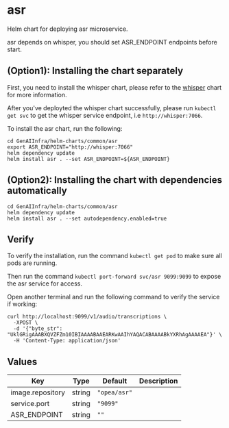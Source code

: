 # asr

Helm chart for deploying asr microservice.

asr depends on whisper, you should set ASR_ENDPOINT endpoints before start.

## (Option1): Installing the chart separately

First, you need to install the whisper chart, please refer to the [whisper](../whisper) chart for more information.

After you've deployted the whisper chart successfully, please run `kubectl get svc` to get the whisper service endpoint, i.e `http://whisper:7066`.

To install the asr chart, run the following:

```console
cd GenAIInfra/helm-charts/common/asr
export ASR_ENDPOINT="http://whisper:7066"
helm dependency update
helm install asr . --set ASR_ENDPOINT=${ASR_ENDPOINT}
```

## (Option2): Installing the chart with dependencies automatically

```console
cd GenAIInfra/helm-charts/common/asr
helm dependency update
helm install asr . --set autodependency.enabled=true
```

## Verify

To verify the installation, run the command `kubectl get pod` to make sure all pods are running.

Then run the command `kubectl port-forward svc/asr 9099:9099` to expose the asr service for access.

Open another terminal and run the following command to verify the service if working:

```console
curl http://localhost:9099/v1/audio/transcriptions \
  -XPOST \
  -d '{"byte_str": "UklGRigAAABXQVZFZm10IBIAAAABAAEARKwAAIhYAQACABAAAABkYXRhAgAAAAEA"}' \
  -H 'Content-Type: application/json'
```

## Values

| Key              | Type   | Default      | Description |
| ---------------- | ------ | ------------ | ----------- |
| image.repository | string | `"opea/asr"` |             |
| service.port     | string | `"9099"`     |             |
| ASR_ENDPOINT     | string | `""`         |             |
